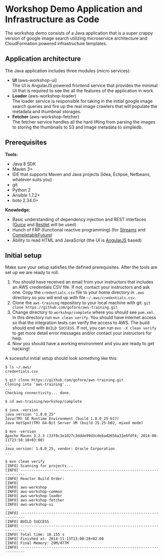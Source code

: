 # Workshop Demo Application and Infrastructure as Code

The workshop demo consists of a Java application that is a super crappy version of google image search utilizing
microservice architecture and CloudFormation powered infrastructure templates.


## Application architecture

The Java application includes three modules (micro services):
- **UI** (aws-workshop-ui)  
  The UI is AngularJS powered frontend service that provides the minimal UI that is required to see the all the features
  of the application in work.
- **Loader** (aws-workshop-loader)  
  The loader service is responsible for taking in the initial google image search queries and fire up the real
  image crawlers that will populate the metadata and thumbnail storages.
- **Fetcher** (aws-workshop-fetcher)  
  The fetcher service handles all the hard lifting from parsing the images to storing the thumbnails to S3 and image
  metadata to simpledb.


## Prerequisites

**Tools:**
- Java 8 SDK
- Maven 3+
- IDE that supports Maven and Java projects (Idea, Eclipse, Netbeans, whatever suits you)
- git
- Python 2
- Ansible 1.7.2+
- boto 2.34.0+

**Knowledge:**
- Basic understanding of dependency injection and REST interfaces ([Guice](https://github.com/google/guice/wiki/GettingStarted) and [Restlet](http://restlet.com/learn/tutorial/2.2/) will be used)
- Hunch of FRP (functional reactive programming) (for [Streams](http://winterbe.com/posts/2014/07/31/java8-stream-tutorial-examples/) and [CompletableFuture](http://www.nurkiewicz.com/2013/05/java-8-definitive-guide-to.html))
- Ability to read HTML and JavaScript (the UI is [AngularJS](https://docs.angularjs.org/tutorial) based)


## Initial setup

Make sure your setup satisfies the defined prerequisites. After the tools are set up we are ready to roll.
1. You should have received an email from your instructors that includes an AWS credentials CSV file. If not, contact
   your instructors and ask one. Copy the `credentials.csv` file to your home directory in `.aws` directory so you will
   end up with file `~/.aws/credentials.csv`.
2. Clone the `aws-training` repository to your local machine with git:
   `git clone https://github.com/gofore/aws-training.git`
3. Change directory to `workshop/complete` where you should see `pom.xml`. In this directory run `mvn clean verify`. You
   should have internet access so that the integration tests can verify the access to AWS. The build should end with
   `BUILD SUCCESS`. If not, you can run `mvn -X clean verify` to get more detail error messages and/or contact your
   instructors for help.
4. Now you should have a working environment and you are ready to get hacking!

A sucessful initial setup should look something like this:
```
$ ls ~/.aws/
credentials.csv

$ git clone https://github.com/gofore/aws-training.git
Cloning into 'aws-training'...
...
Checking connectivity... done.

$ cd aws-training/workshop/complete

$ java -version
java version "1.8.0_25"
Java(TM) SE Runtime Environment (build 1.8.0_25-b17)
Java HotSpot(TM) 64-Bit Server VM (build 25.25-b02, mixed mode)

$ mvn -version
Apache Maven 3.2.3 (33f8c3e1027c3ddde99d3cdebad2656a31e8fdf4; 2014-08-11T23:58:10+03:00)
...
Java version: 1.8.0_25, vendor: Oracle Corporation
...

$ mvn clean verify
[INFO] Scanning for projects...
[INFO] ------------------------------------------------------------------------
[INFO] Reactor Build Order:
[INFO] 
[INFO] aws-workshop
[INFO] aws-workshop-common
[INFO] aws-workshop-loader
[INFO] aws-workshop-fetcher
[INFO] aws-workshop-ui
...
[INFO] ------------------------------------------------------------------------
[INFO] BUILD SUCCESS
[INFO] ------------------------------------------------------------------------
[INFO] Total time: 18.155 s
[INFO] Finished at: 2014-11-13T13:00:28+02:00
[INFO] Final Memory: 29M/477M
[INFO] ------------------------------------------------------------------------
```
